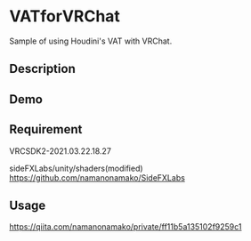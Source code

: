 VATforVRChat
====

Sample of using Houdini's VAT with VRChat.

## Description

## Demo

## Requirement
VRCSDK2-2021.03.22.18.27  

sideFXLabs/unity/shaders(modified)
https://github.com/namanonamako/SideFXLabs

## Usage
https://qiita.com/namanonamako/private/ff11b5a135102f9259c1
